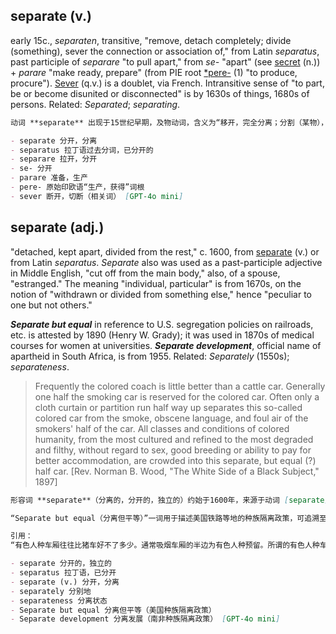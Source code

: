 ## separate (v.)

early 15c., _separaten_, transitive, "remove, detach completely; divide (something), sever the connection or association of," from Latin _separatus_, past participle of _separare_ "to pull apart," from _se-_ "apart" (see [secret](https://www.etymonline.com/word/secret#etymonline_v_23083 "Etymology, meaning and definition of secret ") (n.)) + _parare_ "make ready, prepare" (from PIE root [\*pere-](https://www.etymonline.com/word/*pere- "Etymology, meaning and definition of *pere-  ") (1) "to produce, procure"). [Sever](https://www.etymonline.com/word/sever "Etymology, meaning and definition of Sever ") (q.v.) is a doublet, via French. Intransitive sense of "to part, be or become disunited or disconnected" is by 1630s of things, 1680s of persons. Related: _Separated_; _separating_.

```md
动词 **separate** 出现于15世纪早期，及物动词，含义为“移开，完全分离；分割（某物），断绝联系或关联”，来自拉丁语过去分词 _separatus_，源自动词 _separare_，意为“拉开，分开”，由 _se-_（“分开”，参见 [secret](https://www.etymonline.com/word/secret#etymonline_v_23083 "Etymology, meaning and definition of secret")）和 _parare_（“准备，预备”，源自原始印欧语词根 [*pere-](https://www.etymonline.com/word/*pere- "Etymology, meaning and definition of *pere-")（1），“生产，获得”）组成。[sever](https://www.etymonline.com/word/sever "Etymology, meaning and definition of Sever") 是该词的双生词，通过法语进入英语。其不及物用法表示“分离，断开”，见于1630年代用于物体，1680年代用于人。相关词形有 _separated_、_separating_。

- separate 分开，分离  
- separatus 拉丁语过去分词，已分开的  
- separare 拉开，分开  
- se- 分开  
- parare 准备，生产  
- pere- 原始印欧语“生产，获得”词根  
- sever 断开，切断（相关词） [GPT-4o mini]
```

## separate (adj.)

"detached, kept apart, divided from the rest," c. 1600, from [separate](https://www.etymonline.com/word/separate#etymonline_v_23231 "Etymology, meaning and definition of separate ") (v.) or from Latin _separatus_. _Separate_ also was used as a past-participle adjective in Middle English, "cut off from the main body," also, of a spouse, "estranged." The meaning "individual, particular" is from 1670s, on the notion of "withdrawn or divided from something else," hence "peculiar to one but not others."

_**Separate but equal**_ in reference to U.S. segregation policies on railroads, etc. is attested by 1890 (Henry W. Grady); it was used in 1870s of medical courses for women at universities. _**Separate development**_, official name of apartheid in South Africa, is from 1955. Related: _Separately_ (1550s); _separateness_.

> Frequently the colored coach is little better than a cattle car. Generally one half the smoking car is reserved for the colored car. Often only a cloth curtain or partition run half way up separates this so-called colored car from the smoke, obscene language, and foul air of the smokers' half of the car. All classes and conditions of colored humanity, from the most cultured and refined to the most degraded and filthy, without regard to sex, good breeding or ability to pay for better accommodation, are crowded into this separate, but equal (?) half car. \[Rev. Norman B. Wood, "The White Side of a Black Subject," 1897\]

```md
形容词 **separate**（分离的，分开的，独立的）约始于1600年，来源于动词 [separate](https://www.etymonline.com/word/separate#etymonline_v_23231 "Etymology, meaning and definition of separate") 或拉丁语过去分词 _separatus_。“separate” 在中古英语时期也用作过去分词形容词，意为“与主体切断的”，也用于形容配偶“疏远的”。“个别的，特有的”这一意义始于1670年代，基于“从其他事物中撤出或分离”的概念，含义延伸为“某人独有而非他人共有的”。

“Separate but equal（分离但平等）”一词用于描述美国铁路等地的种族隔离政策，可追溯至1890年（亨利·W·格雷迪）；1870年代该词也被用于描述大学为女性开设的医学课程。“Separate development（分离发展）”，南非种族隔离政策的正式名称，始见于1955年。相关词有 _separately_（1550年代）和 _separateness_。

引用：  
“有色人种车厢往往比猪车好不了多少。通常吸烟车厢的半边为有色人种预留。所谓的有色人种车厢与吸烟者所在车厢的烟雾、粗俗语言和污浊空气，仅被半高的布帘或隔板隔开。各个阶层和状况的有色人种，从最有教养、最文明者到最堕落、最肮脏者，不论性别、教养或支付能力，全部挤在这‘分开但平等（？）’的半个车厢里。”——诺曼·伍德牧师，《黑色主题的白色面》，1897年。

- separate 分开的，独立的  
- separatus 拉丁语，已分开  
- separate (v.) 分开，分离  
- separately 分别地  
- separateness 分离状态  
- Separate but equal 分离但平等（美国种族隔离政策）  
- Separate development 分离发展（南非种族隔离政策） [GPT-4o mini]
```
